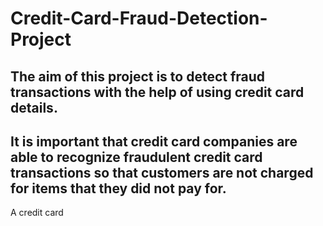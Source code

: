 # Credit-Card-Fraud-Detection-Project
## The aim of this project is to detect fraud transactions with the help of using credit card details.
## It is important that credit card companies are able to recognize fraudulent credit card transactions so that customers are not charged for items that they did not pay for. <br>
A credit card

